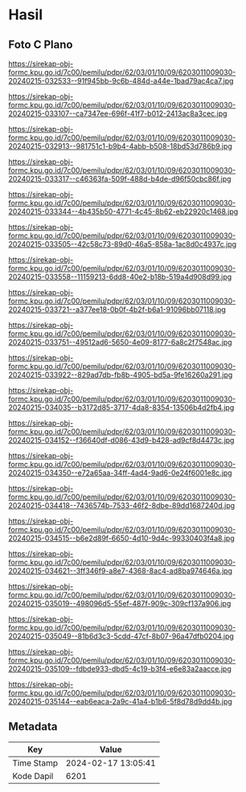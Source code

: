 # Hasil

## Foto C Plano

https://sirekap-obj-formc.kpu.go.id/7c00/pemilu/pdpr/62/03/01/10/09/6203011009030-20240215-032533--91f945bb-9c6b-484d-a44e-1bad79ac4ca7.jpg

https://sirekap-obj-formc.kpu.go.id/7c00/pemilu/pdpr/62/03/01/10/09/6203011009030-20240215-033107--ca7347ee-696f-41f7-b012-2413ac8a3cec.jpg

https://sirekap-obj-formc.kpu.go.id/7c00/pemilu/pdpr/62/03/01/10/09/6203011009030-20240215-032913--981751c1-b9b4-4abb-b508-18bd53d786b9.jpg

https://sirekap-obj-formc.kpu.go.id/7c00/pemilu/pdpr/62/03/01/10/09/6203011009030-20240215-033317--c46363fa-509f-488d-b4de-d96f50cbc86f.jpg

https://sirekap-obj-formc.kpu.go.id/7c00/pemilu/pdpr/62/03/01/10/09/6203011009030-20240215-033344--4b435b50-4771-4c45-8b62-eb22920c1468.jpg

https://sirekap-obj-formc.kpu.go.id/7c00/pemilu/pdpr/62/03/01/10/09/6203011009030-20240215-033505--42c58c73-89d0-46a5-858a-1ac8d0c4937c.jpg

https://sirekap-obj-formc.kpu.go.id/7c00/pemilu/pdpr/62/03/01/10/09/6203011009030-20240215-033558--11159213-6dd8-40e2-b18b-519a4d908d99.jpg

https://sirekap-obj-formc.kpu.go.id/7c00/pemilu/pdpr/62/03/01/10/09/6203011009030-20240215-033721--a377ee18-0b0f-4b2f-b6a1-91096bb07118.jpg

https://sirekap-obj-formc.kpu.go.id/7c00/pemilu/pdpr/62/03/01/10/09/6203011009030-20240215-033751--49512ad6-5650-4e09-8177-6a8c2f7548ac.jpg

https://sirekap-obj-formc.kpu.go.id/7c00/pemilu/pdpr/62/03/01/10/09/6203011009030-20240215-033922--829ad7db-fb8b-4905-bd5a-9fe16260a291.jpg

https://sirekap-obj-formc.kpu.go.id/7c00/pemilu/pdpr/62/03/01/10/09/6203011009030-20240215-034035--b3172d85-3717-4da8-8354-13506b4d2fb4.jpg

https://sirekap-obj-formc.kpu.go.id/7c00/pemilu/pdpr/62/03/01/10/09/6203011009030-20240215-034152--f36640df-d086-43d9-b428-ad9cf8d4473c.jpg

https://sirekap-obj-formc.kpu.go.id/7c00/pemilu/pdpr/62/03/01/10/09/6203011009030-20240215-034350--e72a65aa-34ff-4ad4-9ad6-0e24f6001e8c.jpg

https://sirekap-obj-formc.kpu.go.id/7c00/pemilu/pdpr/62/03/01/10/09/6203011009030-20240215-034418--7436574b-7533-46f2-8dbe-89dd1687240d.jpg

https://sirekap-obj-formc.kpu.go.id/7c00/pemilu/pdpr/62/03/01/10/09/6203011009030-20240215-034515--b6e2d89f-6650-4d10-9d4c-99330403f4a8.jpg

https://sirekap-obj-formc.kpu.go.id/7c00/pemilu/pdpr/62/03/01/10/09/6203011009030-20240215-034621--3ff346f9-a8e7-4368-8ac4-ad8ba974646a.jpg

https://sirekap-obj-formc.kpu.go.id/7c00/pemilu/pdpr/62/03/01/10/09/6203011009030-20240215-035019--498096d5-55ef-487f-909c-309cf137a906.jpg

https://sirekap-obj-formc.kpu.go.id/7c00/pemilu/pdpr/62/03/01/10/09/6203011009030-20240215-035049--81b6d3c3-5cdd-47cf-8b07-96a47dfb0204.jpg

https://sirekap-obj-formc.kpu.go.id/7c00/pemilu/pdpr/62/03/01/10/09/6203011009030-20240215-035109--fdbde933-dbd5-4c19-b3f4-e6e83a2aacce.jpg

https://sirekap-obj-formc.kpu.go.id/7c00/pemilu/pdpr/62/03/01/10/09/6203011009030-20240215-035144--eab6eaca-2a9c-41a4-b1b6-5f8d78d9dd4b.jpg


## Metadata

| Key        | Value               |
| ---------- | ------------------- |
| Time Stamp | 2024-02-17 13:05:41 |
| Kode Dapil | 6201                |




